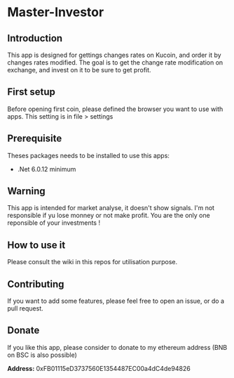 # Master-Investor
## Introduction
This app is designed for gettings changes rates on Kucoin, and order it by changes rates modified.
The goal is to get the change rate modification on exchange, and invest on it to be sure to get profit.
## First setup
Before opening first coin, please defined the browser you want to use with apps.
This setting is in file > settings
## Prerequisite
Theses packages needs to be installed to use this apps:

 - .Net 6.0.12 minimum

## Warning
This app is intended for market analyse, it doesn't show signals.
I'm not responsible if yu lose monney or not make profit.
You are the only one reponsible of your investments !

## How to use it

Please consult the wiki in this repos for utilisation purpose.

## Contributing
If you want to add some features, please feel free to open an issue, or do a pull request.

## Donate
If you like this app, please consider to donate to my ethereum address (BNB on BSC is also possible)

**Address:** 0xFB01115eD3737560E1354487EC00a4dC4de94826
